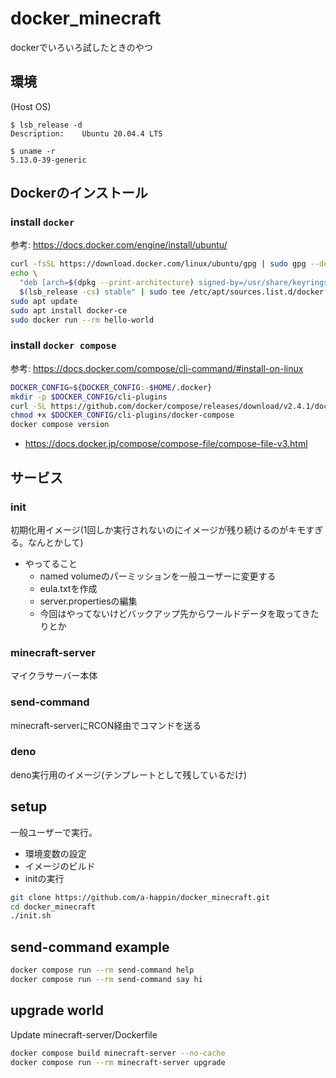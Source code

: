 docker_minecraft
==

dockerでいろいろ試したときのやつ

## 環境

(Host OS)

```console
$ lsb_release -d
Description:	Ubuntu 20.04.4 LTS

$ uname -r
5.13.0-39-generic
```

## Dockerのインストール

### install `docker`

参考: https://docs.docker.com/engine/install/ubuntu/

```sh
curl -fsSL https://download.docker.com/linux/ubuntu/gpg | sudo gpg --dearmor -o /usr/share/keyrings/docker-archive-keyring.gpg
echo \
  "deb [arch=$(dpkg --print-architecture) signed-by=/usr/share/keyrings/docker-archive-keyring.gpg] https://download.docker.com/linux/ubuntu \
  $(lsb_release -cs) stable" | sudo tee /etc/apt/sources.list.d/docker.list > /dev/null
sudo apt update
sudo apt install docker-ce
sudo docker run --rm hello-world
```

### install `docker compose`

参考: https://docs.docker.com/compose/cli-command/#install-on-linux

```sh
DOCKER_CONFIG=${DOCKER_CONFIG:-$HOME/.docker}
mkdir -p $DOCKER_CONFIG/cli-plugins
curl -SL https://github.com/docker/compose/releases/download/v2.4.1/docker-compose-linux-x86_64 -o $DOCKER_CONFIG/cli-plugins/docker-compose
chmod +x $DOCKER_CONFIG/cli-plugins/docker-compose
docker compose version
```

- https://docs.docker.jp/compose/compose-file/compose-file-v3.html

## サービス

### init

初期化用イメージ(1回しか実行されないのにイメージが残り続けるのがキモすぎる。なんとかして)

- やってること
  - named volumeのパーミッションを一般ユーザーに変更する
  - eula.txtを作成
  - server.propertiesの編集
  - 今回はやってないけどバックアップ先からワールドデータを取ってきたりとか

### minecraft-server

マイクラサーバー本体

### send-command

minecraft-serverにRCON経由でコマンドを送る

### deno

deno実行用のイメージ(テンプレートとして残しているだけ)


## setup

一般ユーザーで実行。

- 環境変数の設定
- イメージのビルド
- initの実行

```sh
git clone https://github.com/a-happin/docker_minecraft.git
cd docker_minecraft
./init.sh
```

## send-command example

```sh
docker compose run --rm send-command help
docker compose run --rm send-command say hi
```

## upgrade world

Update minecraft-server/Dockerfile

```sh
docker compose build minecraft-server --no-cache
docker compose run --rm minecraft-server upgrade
```
